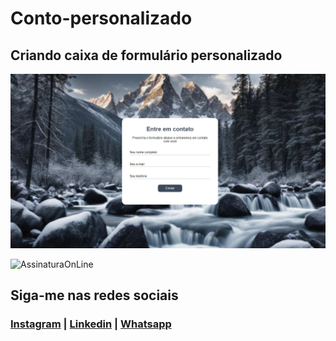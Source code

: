 # Conto-personalizado
## Criando caixa de formulário personalizado

 ![TelaPrincipal](https://github.com/NandoCruz/Contato-personalizado/blob/main/FormularioPersonalizado.png)

![AssinaturaOnLine](https://user-images.githubusercontent.com/47435625/133949021-a75e5344-9b28-494d-8b81-5386e1958eee.png)

## Siga-me nas redes sociais
### [Instagram](https://www.instagram.com/fcruz6241/) | [Linkedin](https://www.linkedin.com/feed/) | [Whatsapp](https://api.whatsapp.com/send?1=pt_br&phone=558398388777)
